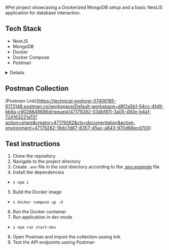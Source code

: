 #Pet project showcasing a Dockerized MongoDB setup and a basic NestJS application for database interaction.

## Tech Stack

- NestJS
- MongoDB
- Docker
- Docker Compose
- Postman

<details>
## API Documentation

### Authentication Endpoints

#### POST /auth/signup

Create a new user account.

**Request Body:**

```json
{
  "email": "user@example.com",
  "username": "username",
  "name": "Full Name",
  "date_of_birth": "1990-01-01T00:00:00.000Z", // Optional
  "password": "password123"
}
```

**Response:**

```json
{
  "access_token": "eyJhbGciOiJIUzI1NiIsInR5cCI6IkpXVCJ9...",
  "user": {
    "_id": "64f8b2c1e4b0f2a1b2c3d4e5",
    "email": "user@example.com",
    "username": "username",
    "name": "Full Name",
    "date_of_birth": "1990-01-01T00:00:00.000Z",
    "createdAt": "2024-01-01T00:00:00.000Z",
    "updatedAt": "2024-01-01T00:00:00.000Z"
  }
}
```

#### POST /auth/login

Authenticate user and get JWT token.

**Request Body:**

```json
{
  "login": "user@example.com", // Can be email or username
  "password": "password123"
}
```

**Response:**

```json
{
  "access_token": "eyJhbGciOiJIUzI1NiIsInR5cCI6IkpXVCJ9...",
  "user": {
    "_id": "64f8b2c1e4b0f2a1b2c3d4e5",
    "email": "user@example.com",
    "username": "username",
    "name": "Full Name",
    "date_of_birth": "1990-01-01T00:00:00.000Z",
    "createdAt": "2024-01-01T00:00:00.000Z",
    "updatedAt": "2024-01-01T00:00:00.000Z"
  }
}
```

### User Management Endpoints

#### GET /users

Get all users (public endpoint).

**Response:**

```json
[
  {
    "_id": "64f8b2c1e4b0f2a1b2c3d4e5",
    "email": "user@example.com",
    "username": "username",
    "name": "Full Name",
    "date_of_birth": "1990-01-01T00:00:00.000Z",
    "createdAt": "2024-01-01T00:00:00.000Z",
    "updatedAt": "2024-01-01T00:00:00.000Z"
  }
]
```

#### GET /users/:id

Get user by ID (public endpoint).

**Response:**

```json
{
  "_id": "64f8b2c1e4b0f2a1b2c3d4e5",
  "email": "user@example.com",
  "username": "username",
  "name": "Full Name",
  "date_of_birth": "1990-01-01T00:00:00.000Z",
  "createdAt": "2024-01-01T00:00:00.000Z",
  "updatedAt": "2024-01-01T00:00:00.000Z"
}
```

#### PATCH /users/:id

Update user profile (authenticated - users can only update their own profile).

**Headers:**

```
Authorization: Bearer eyJhbGciOiJIUzI1NiIsInR5cCI6IkpXVCJ9...
```

**Request Body (all fields optional):**

```json
{
  "email": "newemail@example.com",
  "username": "newusername",
  "name": "New Full Name",
  "date_of_birth": "1991-01-01T00:00:00.000Z"
}
```

**Response:**

```json
{
  "_id": "64f8b2c1e4b0f2a1b2c3d4e5",
  "email": "newemail@example.com",
  "username": "newusername",
  "name": "New Full Name",
  "date_of_birth": "1991-01-01T00:00:00.000Z",
  "createdAt": "2024-01-01T00:00:00.000Z",
  "updatedAt": "2024-01-01T12:00:00.000Z"
}
```

#### DELETE /users/:id

Delete user account (authenticated - users can only delete their own account).

**Headers:**

```
Authorization: Bearer eyJhbGciOiJIUzI1NiIsInR5cCI6IkpXVCJ9...
```

**Response:**

```json
{
  "_id": "64f8b2c1e4b0f2a1b2c3d4e5",
  "email": "user@example.com",
  "username": "username",
  "name": "Full Name",
  "date_of_birth": "1990-01-01T00:00:00.000Z",
  "createdAt": "2024-01-01T00:00:00.000Z",
  "updatedAt": "2024-01-01T00:00:00.000Z"
}
```

### Error Responses

#### 400 Bad Request

```json
{
  "statusCode": 400,
  "message": [
    "email must be an email",
    "password must be longer than or equal to 6 characters"
  ],
  "error": "Bad Request"
}
```

#### 401 Unauthorized

```json
{
  "statusCode": 401,
  "message": "Invalid credentials",
  "error": "Unauthorized"
}
```

#### 409 Conflict

```json
{
  "statusCode": 409,
  "message": "User with this email or username already exists",
  "error": "Conflict"
}
```

### Authentication Flow

1. **Sign up**: POST `/auth/signup` with user details and password
2. **Login**: POST `/auth/login` with email/username and password
3. **Use JWT**: Include `Authorization: Bearer <token>` header for protected endpoints

</details>

## Postman Collection

(Postman Link)[https://technical-explorer-57406185-6173148.postman.co/workspace/Default-workspace~d8f2a5b1-54cc-4fd9-bb8a-c9028849686d/request/47179282-03dbf811-3a05-492e-b4a1-724163221d13?action=share&creator=47179282&ctx=documentation&active-environment=47179282-18dc7d87-8357-45ac-a643-970d68ecd700]

## Test instructions

1. Clone the repository
2. Navigate to the project directory
3. Create `.env` file in the root directory according to the [.env.example](./example.env) file
4. Install the dependencies

- `❯ npm i`

5. Build the Docker image

- `❯ docker compose up -d`

6. Run the Docker container
7. Run application in dev mode

- `❯ npm run start:dev`

8. Open Postman and import the collection ussing link
9. Test the API endpoints ussing Postman
